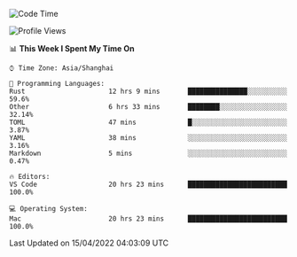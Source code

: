 <!--START_SECTION:waka-->
![Code Time](http://img.shields.io/badge/Code%20Time-1%2C231%20hrs%2051%20mins-blue)

![Profile Views](http://img.shields.io/badge/Profile%20Views-24-blue)

📊 **This Week I Spent My Time On** 

```text
⌚︎ Time Zone: Asia/Shanghai

💬 Programming Languages: 
Rust                     12 hrs 9 mins       ███████████████░░░░░░░░░░   59.6% 
Other                    6 hrs 33 mins       ████████░░░░░░░░░░░░░░░░░   32.14% 
TOML                     47 mins             █░░░░░░░░░░░░░░░░░░░░░░░░   3.87% 
YAML                     38 mins             ░░░░░░░░░░░░░░░░░░░░░░░░░   3.16% 
Markdown                 5 mins              ░░░░░░░░░░░░░░░░░░░░░░░░░   0.47%

🔥 Editors: 
VS Code                  20 hrs 23 mins      █████████████████████████   100.0%

💻 Operating System: 
Mac                      20 hrs 23 mins      █████████████████████████   100.0%

```


 Last Updated on 15/04/2022 04:03:09 UTC
<!--END_SECTION:waka-->

